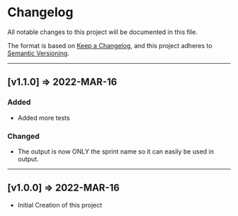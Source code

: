 # Changelog

All notable changes to this project will be documented in this file.

The format is based on [Keep a Changelog](https://keepachangelog.com/en/1.0.0/),
and this project adheres to [Semantic Versioning](https://semver.org/spec/v2.0.0.html).

----

## [v1.1.0] => 2022-MAR-16

### Added

* Added more tests

### Changed

* The output is now ONLY the sprint name so it can easily be used in output.


----

## [v1.0.0] => 2022-MAR-16

* Initial Creation of this project
